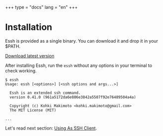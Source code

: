 +++
type = "docs"
lang = "en"
+++

# Installation

Essh is provided as a single binary. You can download it and drop it in your $PATH.

[Download latest version](https://github.com/kohkimakimoto/essh/releases/latest)

After installing Essh, run the `essh` without any options in your terminal to check working.

~~~
$ essh
Usage: essh [<options>] [<ssh options and args...>]

  Essh is an extended ssh command.
  version 0.41.0 (961a5172da6e806e3842a5507f92e76489504a4a)

  Copyright (c) Kohki Makimoto <kohki.makimoto@gmail.com>
  The MIT License (MIT)

...
~~~

Let's read next section: [Using As SSH Client](using-as-ssh-client.html).

